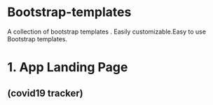 # Bootstrap-templates
A collection of bootstrap templates . Easily customizable.Easy to use Bootstrap templates.

# 1. App Landing Page
## (covid19 tracker)


